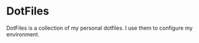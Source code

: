 # DotFiles

DotFiles is a collection of my personal dotfiles. I use them to configure my environment.